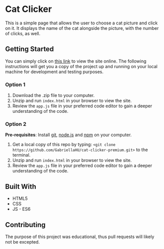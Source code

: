 # Cat Clicker

This is a simple page that allows the user to choose a cat picture and click on it.
It displays the name of the cat alongside the picture, with the number of clicks, as well.

## Getting Started

You can simply click on [this link](https://gabriellahu.github.io/cat-clicker-premium/) to view the site online.
The following instructions will get you a copy of the project up and running on your local machine for development and testing purposes.

### Option 1
1. Download the .zip file to your computer.
2. Unzip and run `index.html` in your browser to view the site.
3. Review the `app.js` file in your preferred code editor to gain a deeper understanding of the code.

### Option 2
**Pre-requisites**: Install [git](https://gitforwindows.org/), [node.js](https://nodejs.org/en/) and [npm](https://www.npmjs.com/) on your computer.
1. Get a local copy of this repo by typing: `<git clone https://github.com/GabriellaHU/cat-clicker-premium.git>` to the terminal.
2. Unzip and run `index.html` in your browser to view the site.
3. Review the `app.js` file in your preferred code editor to gain a deeper understanding of the code.

## Built With

* HTML5
* CSS
* JS - ES6

## Contributing

The purpose of this project was educational, thus pull requests will likely not be excepted.
